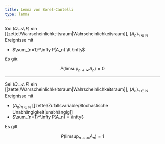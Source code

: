 ```yaml
---
title: Lemma von Borel-Cantelli
type: lemma
---
```


Sei $(\Omega, \mathcal{A}, P)$ ein [[zettel/Wahrscheinlichkeitsraum|Wahrscheinlichkeitsraum]], $(A_n)_{n \in \mathbb{N}}$ Ereignisse mit
- $\sum_{n=1}^\infty P(A_n) \lt \infty$

Es gilt

$$
	P(\limsup_{n \to \infty} A_n) = 0
$$

---

Sei $(\Omega, \mathcal{A}, P)$ ein [[zettel/Wahrscheinlichkeitsraum|Wahrscheinlichkeitsraum]], $(A_n)_{n \in \mathbb{N}}$ Ereignisse mit
- $(A_n)_{n \in \mathbb{N}}$ [[zettel/Zufallsvariable/Stochastische Unabhängigkeit|unabhängig]]
- $\sum_{n=1}^\infty P(A_n) = \infty$

Es gilt

$$
	P(\limsup_{n \to \infty} A_n) = 1
$$